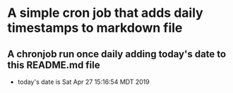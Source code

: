 A simple cron job that adds daily timestamps to markdown file
============================================================
## A chronjob run once daily adding today's date to this README.md file
* today's date is Sat Apr 27 15:16:54 MDT 2019
